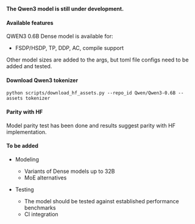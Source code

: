 **The Qwen3 model is still under development.**


#### Available features
QWEN3 0.6B Dense model is available for:

- FSDP/HSDP, TP, DDP, AC, compile support

Other model sizes are added to the args, but toml file configs need to be added and tested.

#### Download Qwen3 tokenizer

```python scripts/download_hf_assets.py --repo_id Qwen/Qwen3-0.6B --assets tokenizer```


#### Parity with HF

Model parity test has been done and results suggest parity with HF implementation.


#### To be added
- Modeling
    - Variants of Dense models up to 32B
    - MoE alternatives

- Testing
    - The model should be tested against established performance benchmarks
    - CI integration
